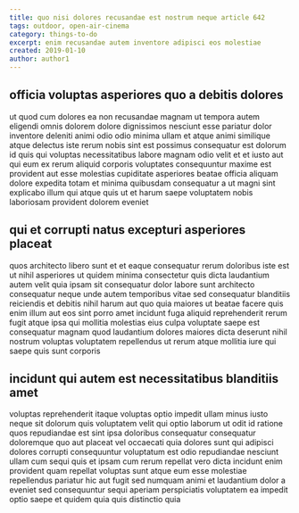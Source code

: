 ```yaml
---
title: quo nisi dolores recusandae est nostrum neque article 642
tags: outdoor, open-air-cinema
category: things-to-do
excerpt: enim recusandae autem inventore adipisci eos molestiae
created: 2019-01-10
author: author1
---
```


## officia voluptas asperiores quo a debitis dolores

ut quod cum dolores ea non recusandae magnam ut tempora autem eligendi omnis dolorem dolore dignissimos nesciunt esse pariatur dolor inventore deleniti animi odio odio minima ullam et atque animi similique atque delectus iste rerum nobis sint est possimus consequatur est dolorum id quis qui voluptas necessitatibus labore magnam odio velit et et iusto aut qui eum ex rerum aliquid corporis voluptates consequuntur maxime est provident aut esse molestias cupiditate asperiores beatae officia aliquam dolore expedita totam et minima quibusdam consequatur a ut magni sint explicabo illum qui atque quis ut et harum saepe voluptatem nobis laboriosam provident dolorem eveniet

## qui et corrupti natus excepturi asperiores placeat

quos architecto libero sunt et et eaque consequatur rerum doloribus iste est ut nihil asperiores ut quidem minima consectetur quis dicta laudantium autem velit quia ipsam sit consequatur dolor labore sunt architecto consequatur neque unde autem temporibus vitae sed consequatur blanditiis reiciendis et debitis nihil harum aut quo quia maiores ut beatae facere quis enim illum aut eos sint porro amet incidunt fuga aliquid reprehenderit rerum fugit atque ipsa qui mollitia molestias eius culpa voluptate saepe est consequatur magnam quod laudantium dolores maiores dicta deserunt nihil nostrum voluptas voluptatem repellendus ut rerum atque mollitia iure qui saepe quis sunt corporis

## incidunt qui autem est necessitatibus blanditiis amet

voluptas reprehenderit itaque voluptas optio impedit ullam minus iusto neque sit dolorum quis voluptatem velit qui optio laborum ut odit id ratione quos repudiandae est sint ipsa doloribus consequatur consequatur doloremque quo aut placeat vel occaecati quia dolores sunt qui adipisci dolores corrupti consequuntur voluptatum est odio repudiandae nesciunt ullam cum sequi quis et ipsam cum rerum repellat vero dicta incidunt enim provident quam repellat voluptas sunt atque eum esse molestiae repellendus pariatur hic aut fugit sed numquam animi et laudantium dolor a eveniet sed consequuntur sequi aperiam perspiciatis voluptatem ea impedit optio saepe et quidem quia quis distinctio quia

